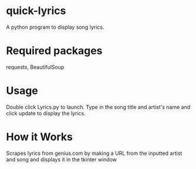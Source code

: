 # quick-lyrics
A python program to display song lyrics.

# Required packages
requests, BeautifulSoup

# Usage
Double click Lyrics.py to launch. Type in the song title and artist's name and click update to display the lyrics.

# How it Works
Scrapes lyrics from genius.com by making a URL from the inputted artist and song and displays it in the tkinter window
